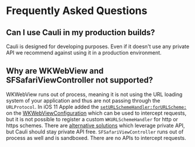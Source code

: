 # Frequently Asked Questions

## Can I use Cauli in my production builds?
Cauli is designed for developing purposes. Even if it doesn't use any private API we recommend against using it in a production environment.

## Why are WKWebView and SFSafariViewController not supported?

WKWebView runs out of process, meaning it is not using the URL loading system of your application and thus are not passing through the `URLProtocol`. In iOS 11 Apple added the [`setURLSchemeHandler:forURLScheme:`](https://developer.apple.com/documentation/webkit/wkwebviewconfiguration/2875766-seturlschemehandler?language=objc) on the [WKWebViewConfiguration](https://developer.apple.com/documentation/webkit/wkwebviewconfiguration?language=objc) which can be used to intercept requests, but it is not possible to register a custom `WKURLSchemeHandler` for http or https schemes. There are [alternative solutions](https://github.com/wilddylan/WKWebViewWithURLProtocol/blob/master/WKWebViewWithURLProtocol/NSURLProtocol%2BWKWebViewSupport.m) which leverage private API, but Cauli should stay private API free.
`SFSafariViewController` runs out of process as well and is sandboxed. There are no APIs to intercept requests.
